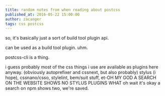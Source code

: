 ```yaml
---
title: random notes from when reading about postcss
published_at: 2016-05-22 15:00:00
author: zacanger
tags: css postcss
---
```


so, it's basically just a sort of build tool plugin api.

can be used as a build tool plugin. uhm.

postcss-cli is a thing.

i guess probably most of the css things i use are available
as plugins here anyway. (obviously autoprefixer and cssnext,
but also probably) stylus (i hope), cssnano/csso, stylelint,
bem/suit stuff, et-OH MY GOD A SEARCH ON THE WEBSITE SHOWS NO
STYLUS PLUGINS WHAT oh wait it's okay a search on npm shows
two, we're saved.

